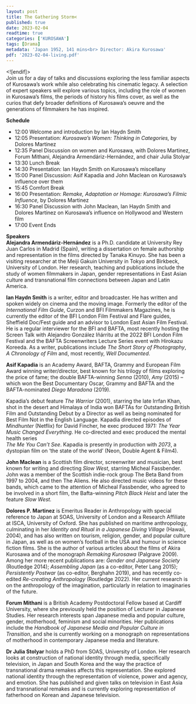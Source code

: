 ```yaml
---
layout: post
title: The Gathering Storm<
published: true
date: 2023-02-04
readtime: true
categories: ['KUROSAWA']
tags: [Drama]
metadata: 'Japan 1952, 141 mins<br> Director: Akira Kurosawa'
pdf: '2023-02-04-living.pdf'
---
```

<![endif]>  
Join us for a day of talks and discussions exploring the less familiar aspects of Kurosawa’s work while also celebrating his cinematic legacy. A selection of expert speakers will explore various topics, including the role of women in Kurosawa’s films, the periods of history his films cover, as well as the curios that defy broader definitions of Kurosawa’s oeuvre and the generations of filmmakers he has inspired.

**Schedule**  
- 12:00 Welcome and introduction by Ian Haydn Smith  
- 12:05 Presentation: _Kurosawa’s Women: Thinking in Categories,_ by Dolores Martinez  
- 12:35 Panel Discussion on women and Kurosawa, with Dolores Martinez, Forum Mithani, Alejandra Armendáriz-Hernández, and chair Julia Stolyar  
- 13:30 Lunch Break  
- 14:30 Presentation: Ian Haydn Smith on Kurosawa’s miscellany  
- 15:00 Panel Discussion: Asif Kapadia and John Maclean on Kurosawa’s influence over them
- 15:45 Comfort Break
- 16:00 Presentation: _Remake, Adaptation or Homage: Kurosawa’s Filmic Influence,_ by Dolores Martinez  
- 16:30 Panel Discussion with John Maclean, Ian Haydn Smith and Dolores Martinez on Kurosawa’s influence on Hollywood and Western film
- 17:00 Event Ends  

**Speakers**  
**Alejandra Armendáriz-Hernández** is a Ph.D. candidate at University Rey Juan Carlos in Madrid (Spain), writing a dissertation on female authorship and representation in the films directed by Tanaka Kinuyo. She has been a visiting researcher at the Meiji Gakuin University in Tokyo and Birkbeck, University of London. Her research, teaching and publications include the study of women filmmakers in Japan, gender representations in East Asian culture and transnational film connections between Japan and Latin America.

**Ian Haydn Smith** is a writer, editor and broadcaster. He has written and spoken widely on cinema and the moving image. Formerly the editor of the _International Film Guide_, Curzon and BFI Filmmakers Magazines, he is currently the editor of the BFI London Film Festival and Flare guides, Sheffield Doc/Fest guide and an advisor to London East Asian Film Festival. He is a regular interviewer for the BFI and BAFTA, most recently hosting the Screen Talk with Alejandro González Iñárritu at the 2022 BFI London Film Festival and the BAFTA Screenwriters Lecture Series event with Hirokazu Koreeda. As a writer, publications include _The Short Story of Photography_, _A Chronology of Film_ and, most recently, _Well Documented_.

**Asif Kapadia** is an Academy Award, BAFTA, Grammy and European Film Award winning writer/director, best known for his trilogy of films exploring the price of fame; the double BAFTA-winning _Senna_ (2010), _Amy_ (2015) – which won the Best Documentary Oscar, Grammy and BAFTA and the BAFTA-nominated _Diego Maradona_ (2019).

Kapadia’s debut feature _The Warrior_ (2001), starring the late Irrfan Khan, shot in the desert and Himalaya of India won BAFTAs for Outstanding British Film and Outstanding Debut by a Director as well as being nominated for Best Film Not in the English Language. Kapadia directed episodes of _Mindhunter_ (Netflix) for David Fincher, he exec produced _1971: The Year Music Changed Everything_. He co-directed and exec produced the mental health series  
_The Me You Can’t See_. Kapadia is presently in production with _2073_, a dystopian film on ‘the state of the world’ (Neon, Double Agent & Film4).

**John Maclean** is a Scottish film director, screenwriter and musician, best known for writing and directing _Slow West_, starring Micheal Fassbender. John was a member of the Scottish indie-rock group The Beta Band from 1997 to 2004, and then The Aliens. He also directed music videos for these bands, which came to the attention of Micheal Fassbender, who agreed to be involved in a short film, the Bafta-winning _Pitch Black Heist_ and later the feature _Slow West._

**Dolores P. Martinez** is Emeritus Reader in Anthropology with special reference to Japan at SOAS, University of London and a Research Affiliate at ISCA, University of Oxford. She has published on maritime anthropology, culminating in her _Identity and Ritual in a Japanese Diving Village_ (Hawaii, 2004), and has also written on tourism, religion, gender, and popular culture in Japan, as well as on women’s football in the USA and humour in science fiction films. She is the author of various articles about the films of Akira Kurosawa and of the monograph _Remaking Kurosawa_ (Palgrave 2009). Among her more recent publications are: _Gender and Japanese Society_ (Routledge 2014); _Assembling Japan_ (as a co-editor, Peter Lang 2015); _Persistently Postwar_ (as co-editor, Berghahn 2019), and has recently co-edited _Re-creating Anthropology_ (Routledge 2022). Her current research is on the anthropology of the imagination, particularly in relation to imaginaries of the future.

**Forum Mithani** is a British Academy Postdoctoral Fellow based at Cardiff University, where she previously held the position of Lecturer in Japanese Studies. Her research interests span Japanese media and popular culture, gender, motherhood, feminism and social minorities. Her publications include the _Handbook of Japanese Media and Popular Culture in Transition_, and she is currently working on a monograph on representations of motherhood in contemporary Japanese media and literature.

**Dr Julia Stolyar** holds a PhD from SOAS, University of London. Her research looks at construction of national identity through media, specifically television, in Japan and South Korea and the way the practice of transnational drama remakes affects this representation. She explored national identity through the representation of violence, power and agency, and emotion. She has published and given talks on television in East Asia and transnational remakes and is currently exploring representation of fatherhood on Korean and Japanese television.
<!--stackedit_data:
eyJoaXN0b3J5IjpbMTc0MDg3MDE3OF19
-->